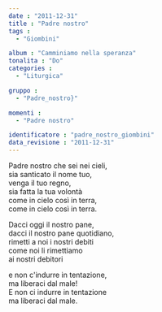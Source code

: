 ```yaml
---
date : "2011-12-31"
title : "Padre nostro"
tags : 
  - "Giombini"

album : "Camminiamo nella speranza"
tonalita : "Do"
categories : 
  - "Liturgica"

gruppo : 
  - "Padre_nostro}"

momenti : 
  - "Padre nostro"

identificatore : "padre_nostro_giombini"
data_revisione : "2011-12-31"
---
```

  
  
Padre nostro che sei nei cieli,  
sia santicato il nome tuo,   
venga il tuo 	regno,   
sia fatta la tua volontà   
come in cielo  così in terra,   
come in cielo così in terra.  
  
Dacci oggi il nostro pane,  
dacci il nostro pane quotidiano,    
rimetti a noi i nostri debiti    
come noi  li rimettiamo    
ai nostri debitori   
  
e non c'indurre in tentazione,  
ma liberaci  dal male!  
E non ci indurre in tentazione  
ma liberaci  dal male.  
  
  
  
